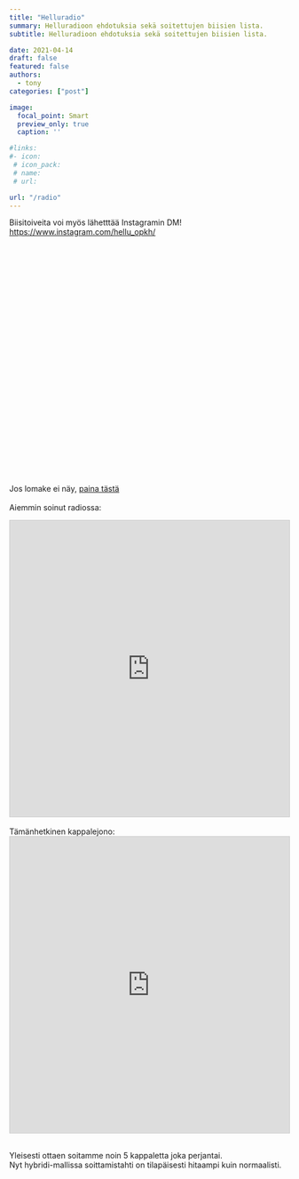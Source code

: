 ```yaml
---
title: "Helluradio"
summary: Helluradioon ehdotuksia sekä soitettujen biisien lista.
subtitle: Helluradioon ehdotuksia sekä soitettujen biisien lista.

date: 2021-04-14
draft: false
featured: false
authors:
  - tony
categories: ["post"]

image:
  focal_point: Smart
  preview_only: true
  caption: ''

#links:
#- icon: 
 # icon_pack: 
 # name: 
 # url: 

url: "/radio"
---
```

Biisitoiveita voi myös lähetttää Instagramin DM! https://www.instagram.com/hellu_opkh/

<br>

<div class="cui-embed" style="height: 400px; width: 100%;" data-cui-uid="NhRUggSG" data-cui-avatar="https://images.typeform.com/images/TxszwCaRhwHk" data-cui-mode="widget"></div> <script src="https://public-assets.typeform.com/confab/embed.js" async></script>

Jos lomake ei näy, [paina tästä](https://opkh.typeform.com/to/NhRUggSG)
<br>
<br>
Aiemmin soinut radiossa:
<iframe class="airtable-embed" src="https://airtable.com/embed/shrQ32Xsuo3lijWSP?backgroundColor=orange&layout=card" frameborder="0" onmousewheel="" width="100%" height="533" style="background: transparent; border: 1px solid #ccc;"></iframe>
<br>
<br>
Tämänhetkinen kappalejono:
<iframe class="airtable-embed" src="https://airtable.com/embed/shr4F456wRiIzxN2R?backgroundColor=orange&layout=card" frameborder="0" onmousewheel="" width="100%" height="533" style="background: transparent; border: 1px solid #ccc;"></iframe>
<br>
<br>

Yleisesti ottaen soitamme noin 5 kappaletta joka perjantai.  
Nyt hybridi-mallissa soittamistahti on tilapäisesti hitaampi kuin normaalisti.